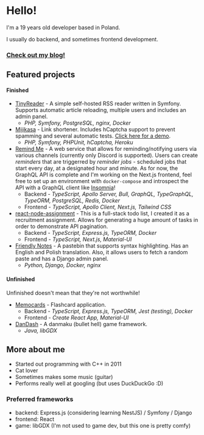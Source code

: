 # Hello!

I'm a 19 years old developer based in Poland.

I usually do backend, and sometimes frontend development.

### [Check out my blog!](https://karmek-k-blog.netlify.app/)

## Featured projects

#### Finished

- [TinyReader](https://github.com/karmek-k/tinyreader) - A simple self-hosted RSS reader written in Symfony. Supports automatic article reloading, multiple users and includes an admin panel.
  * *PHP, Symfony, PostgreSQL, nginx, Docker*
- [Mijikasa](https://github.com/karmek-k/mijikasa) - Link shortener. Includes hCaptcha support to prevent spamming and several automatic tests. [Click here for a demo](https://mijikasa.herokuapp.com/).
  * *PHP, Symfony, PHPUnit, hCaptcha, Heroku*
- [Remind Me](https://github.com/karmek-k/remind-me) - A web service that allows for reminding/notifying users via various channels (currently only Discord is supported). Users can create *reminders* that are triggerred by *reminder jobs* - scheduled jobs that start every day, at a designated hour and minute.
As for now, the GraphQL API is complete and I'm working on the Next.js frontend, feel free to set up an environment with `docker-compose` and introspect the API with a GraphQL client like [Insomnia](https://insomnia.rest/)!
  * Backend - *TypeScript, Apollo Server, Bull, GraphQL, TypeGraphQL, TypeORM, PostgreSQL, Redis, Docker*
  * Frontend - *TypeScript, Apollo Client, Next.js, Tailwind CSS*
- [react-node-assignment](https://github.com/karmek-k/react-node-assignment) - This is a full-stack todo list, I created it as a recruitment assignment. Allows for generating a huge amount of tasks in order to demonstrate API pagination.
  * Backend - *TypeScript, Express.js, TypeORM, Docker*
  * Frontend - *TypeScript, Next.js, Material-UI*
- [Friendly Notes](https://github.com/karmek-k/friendly-notes) - A pastebin that supports syntax highlighting. Has an English and Polish translation. Also, it allows users to fetch a random paste and has a Django admin panel.
  * *Python, Django, Docker, nginx*

#### Unfinished

Unfinished doesn't mean that they're not worthwhile!

- [Memocards](https://github.com/karmek-k/memocards) - Flashcard application.
  * Backend - *TypeScript, Express.js, TypeORM, Jest (testing), Docker*
  * Frontend - *Create React App, Material-UI*
- [DanDash](https://github.com/karmek-k/dandash) - A danmaku (bullet hell) game framework.
  * *Java, libGDX*

## More about me

- Started out programming with C++ in 2011
- Cat lover
- Sometimes makes some music (guitar)
- Performs really well at googling (but uses DuckDuckGo :D)

### Preferred frameworks

- backend: Express.js (considering learning NestJS) / Symfony / Django
- frontend: React
- game: libGDX (I'm not used to game dev, but this one is pretty comfy)

<!-- ## Stats

<div align="center">
  <img
    src="https://github.com/karmek-k/karmek-k/blob/master/github-metrics.svg"
    alt="Metrics"
  />
</div> -->
